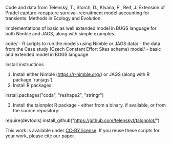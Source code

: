 
Code and data from Telenský, T., Storch, D., Klvaňa, P., Reif, J. Extension of Pradel capture-recapture survival-recruitment model accounting for transients. Methods in Ecology and Evolution.

Implementations of basic as well extended model in BUGS language for both Nimble and JAGS, along with simple examples.

code/ - R scripts to run the models using Nimble or JAGS
data/ - the data from the Case study (Czech Constant Effort Sites scheme)
model/ - basic and extended model in BUGS language

Install instructions

1. Install either Nimble (https://r-nimble.org/) or JAGS (along with R package 'runjags')
2. Install R packages:

install.packages("coda", "reshape2", "stringr")

3. Install the talonplot R package - either from a binary, if available, or from the source repository:

require(devtools)
install_github("https://github.com/telenskyt/talonplot/")


This work is available under [CC-BY license](https://creativecommons.org/licenses/by/4.0/deed.en). If you reuse these scripts for your work, please cite our paper.




